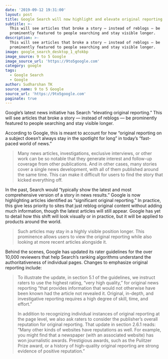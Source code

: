 ```yaml
---
date: '2019-09-12 19:31:00'
layout: post
title: Google Search will now highlight and elevate original reporting
subtitle: >-
  This will see articles that broke a story — instead of reblogs — be
  prominently featured to people searching and stay visible longer.
description: >-
  This will see articles that broke a story — instead of reblogs — be
  prominently featured to people searching and stay visible longer.
image: google_search_desktop_1_qfokbp
image_source: 9 to 5 Google
image_source_url: 'https://9to5google.com'
category: google
tags:
  - Google Search
  - Google
author: Sudharshan TK
source_name: 9 to 5 Google
source_url: 'https://9to5google.com'
paginate: true
---
```

Google’s latest news initiative has Search “elevating original reporting.” This will see articles that broke a story — instead of reblogs — be prominently featured to people searching and stay visible longer.

According to Google, this is meant to account for how “original reporting on a subject doesn’t always stay in the spotlight for long” in today’s “fast-paced world of news.”

> Many news articles, investigations, exclusive interviews, or other work can be so notable that they generate interest and follow-up coverage from other publications. And in other cases, many stories cover a single news development, with all of them published around the same time. This can make it difficult for users to find the story that kicked everything off.

In the past, Search would “typically show the latest and most comprehensive version of a story in news results.” Google is now highlighting articles identified as “significant original reporting.” In practice, this give less priority to sites that just reblog original content without adding much information, though the latest articles will still appear. Google has yet to detail how this shift will look visually or in practice, but it will be applied to products around the world.

> Such articles may stay in a highly visible position longer. This prominence allows users to view the original reporting while also looking at more recent articles alongside it.

Behind the scenes, Google has updated its rater guidelines for the over 10,000 reviewers that help Search’s ranking algorithms understand the authoritativeness of individual pages. Changes to emphasize original reporting include:

> To illustrate the update, in section 5.1 of the guidelines, we instruct raters to use the highest rating, “very high quality,” for original news reporting “that provides information that would not otherwise have been known had the article not revealed it. Original, in-depth, and investigative reporting requires a high degree of skill, time, and effort.”
>
> In addition to recognizing individual instances of original reporting at the page level, we also ask raters to consider the publisher’s overall reputation for original reporting. That update in section 2.6.1 reads: “Many other kinds of websites have reputations as well. For example, you might find that a newspaper (with an associated website) has won journalistic awards. Prestigious awards, such as the Pulitzer Prize award, or a history of high-quality original reporting are strong evidence of positive reputation.”
